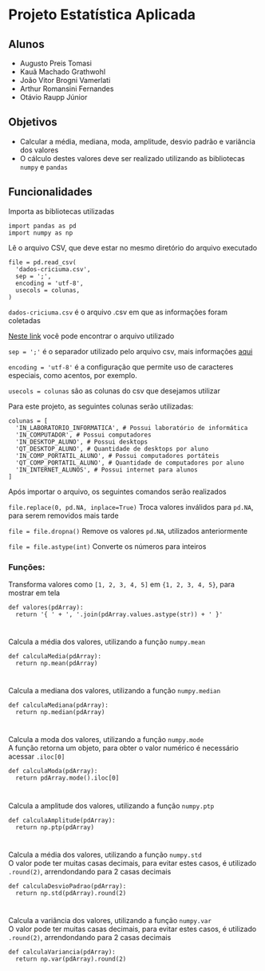 # Projeto Estatística Aplicada

## Alunos
  - Augusto Preis Tomasi
  - Kauã Machado Grathwohl
  - João Vitor Brogni Vamerlati
  - Arthur Romansini Fernandes
  - Otávio Raupp Júnior

## Objetivos

  - Calcular a média, mediana, moda, amplitude, desvio padrão e variância dos valores
  - O cálculo destes valores deve ser realizado utilizando as bibliotecas `numpy` e `pandas`

## Funcionalidades

Importa as bibliotecas utilizadas
```
import pandas as pd
import numpy as np
```

Lê o arquivo CSV, que deve estar no mesmo diretório do arquivo executado
```
file = pd.read_csv(
  'dados-criciuma.csv',
  sep = ';',
  encoding = 'utf-8',
  usecols = colunas,
)
```

`dados-criciuma.csv` é o arquivo .csv em que as informações foram coletadas

[Neste link](https://www.gov.br/inep/pt-br/acesso-a-informacao/dados-abertos/microdados/censo-escolar) você pode encontrar o arquivo utilizado

`sep = ';'` é o separador utilizado pelo arquivo csv, mais informações [aqui](https://rockcontent.com/br/blog/csv/)

`encoding = 'utf-8'` é a configuração que permite uso de caracteres especiais, como acentos, por exemplo.

`usecols = colunas` são as colunas do csv que desejamos utilizar

Para este projeto, as seguintes colunas serão utilizadas:

```
colunas = [
  'IN_LABORATORIO_INFORMATICA', # Possui laboratório de informática
  'IN_COMPUTADOR', # Possui computadores
  'IN_DESKTOP_ALUNO', # Possui desktops
  'QT_DESKTOP_ALUNO', # Quantidade de desktops por aluno
  'IN_COMP_PORTATIL_ALUNO', # Possui computadores portáteis
  'QT_COMP_PORTATIL_ALUNO', # Quantidade de computadores por aluno
  'IN_INTERNET_ALUNOS', # Possui internet para alunos
]
```

Após importar o arquivo, os seguintes comandos serão realizados

`file.replace(0, pd.NA, inplace=True)` Troca valores inválidos para `pd.NA`, para serem removidos mais tarde

`file = file.dropna()` Remove os valores `pd.NA`, utilizados anteriormente

`file = file.astype(int)` Converte os números para inteiros

### Funções:

Transforma valores como `[1, 2, 3, 4, 5]` em `{1, 2, 3, 4, 5}`, para mostrar em tela
```
def valores(pdArray):
  return '{ ' + ', '.join(pdArray.values.astype(str)) + ' }'
```
#
Calcula a média dos valores, utilizando a função `numpy.mean`
```
def calculaMedia(pdArray):
  return np.mean(pdArray)
```
#
Calcula a mediana dos valores, utilizando a função `numpy.median`
```
def calculaMediana(pdArray):
  return np.median(pdArray)
```
#
Calcula a moda dos valores, utilizando a função `numpy.mode` <br />
A função retorna um objeto, para obter o valor numérico é necessário acessar `.iloc[0]`
```
def calculaModa(pdArray):
  return pdArray.mode().iloc[0]
```
#
Calcula a amplitude dos valores, utilizando a função `numpy.ptp`
```
def calculaAmplitude(pdArray):
  return np.ptp(pdArray)
```
#
Calcula a média dos valores, utilizando a função `numpy.std` <br />
O valor pode ter muitas casas decimais, para evitar estes casos, é utilizado `.round(2)`, arrendondando para 2 casas decimais
```
def calculaDesvioPadrao(pdArray):
  return np.std(pdArray).round(2)
```
#
Calcula a variância dos valores, utilizando a função `numpy.var` <br />
O valor pode ter muitas casas decimais, para evitar estes casos, é utilizado `.round(2)`, arrendondando para 2 casas decimais
```
def calculaVariancia(pdArray):
  return np.var(pdArray).round(2)
```
